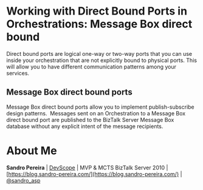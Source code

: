 # Working with Direct Bound Ports in Orchestrations: Message Box direct bound
Direct bound ports are logical one-way or two-way ports that you can use inside your orchestration that are not explicitly bound to physical ports. This will allow you to have different communication patterns among your services.  

## Message Box direct bound ports
Message Box direct bound ports allow you to implement publish-subscribe design patterns.  Messages sent on an Orchestration to a Message Box direct bound port are published to the BizTalk Server Message Box database without any explicit intent of the message recipients.  

# About Me
**Sandro Pereira** | [DevScope](http://www.devscope.net/) | MVP & MCTS BizTalk Server 2010 | [https://blog.sandro-pereira.com/](https://blog.sandro-pereira.com/) | [@sandro_asp](https://twitter.com/sandro_asp)

